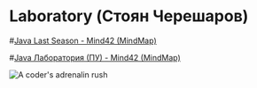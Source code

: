 Laboratory (Стоян Черешаров)
========
#[Java Last Season - Mind42 (MindMap)](http://mind42.com/mindmap/96b17203-6efb-4d6b-9862-510a25cafc88)

#[Java Лаборатория (ПУ) - Mind42 (MindMap)](http://mind42.com/mindmap/b61b3efc-0cfd-469f-af58-4cd0c729baed)

![A coder's adrenalin rush](http://www.commitstrip.com/wp-content/uploads/2014/08/Strip-15-restants.jpg-650-final-english.jpg)

